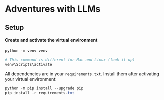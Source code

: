 # Adventures with LLMs

## Setup

#### Create and activate the virtual environment

```powershell
python -m venv venv

# This command is different for Mac and Linux (look it up)
venv\Scripts\activate
```

All dependencies are in your `requirements.txt`. Install them after activating your virtual environment:

```powershell
python -m pip install --upgrade pip
pip install -r requirements.txt
```